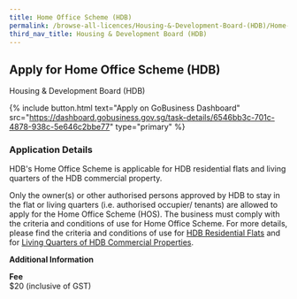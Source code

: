 ```yaml
---
title: Home Office Scheme (HDB)
permalink: /browse-all-licences/Housing-&-Development-Board-(HDB)/Home-Office-Scheme-(HDB)
third_nav_title: Housing & Development Board (HDB)
---
```


## Apply for Home Office Scheme (HDB)

Housing & Development Board (HDB)

{% include button.html text="Apply on GoBusiness Dashboard" src="https://dashboard.gobusiness.gov.sg/task-details/6546bb3c-701c-4878-938c-5e646c2bbe77" type="primary" %}

<H3>Application Details</H3>

<p>HDB's Home Office Scheme is applicable for HDB residential flats and living quarters of the HDB commercial property.</p>
<p>Only the owner(s) or other authorised persons approved by HDB to stay in the flat or living quarters (i.e. authorised occupier/ tenants) are allowed to apply for the Home Office Scheme (HOS). The business must comply with the criteria and conditions of use for Home Office Scheme. For more details, please find the criteria and conditions of use for <a href="https://www.hdb.gov.sg/cs/infoweb/residential/living-in-an-hdb-flat/home-business/home-office-scheme/" target="_blank" rel="noopener">HDB Residential Flats</a> and for <a href="https://www.hdb.gov.sg/cs/infoweb/business/commercial/managing-your-unit/change-of-use/use-of-shop-living-quarters" target="_blank" rel="noopener">Living Quarters of HDB Commercial Properties</a>.</p>

<strong>Additional Information</strong>

<p><strong>Fee</strong><br />$20 (inclusive of GST)</p>

